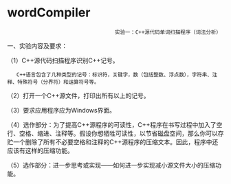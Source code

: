 # wordCompiler
                                       实验一：C++源代码单词扫描程序（词法分析）


一、实验内容及要求：

（1）C++源代码扫描程序识别C++记号。

       C++语言包含了几种类型的记号：标识符，关键字，数（包括整数、浮点数），字符串、注释、特殊符号（分界符）和运算符号等。
       
（2）打开一个C++源文件，打印出所有以上的记号。

（3）要求应用程序应为Windows界面。

（4）选作部分：为了提高C++源程序的可读性，C++程序在书写过程中加入了空行、空格、缩进、注释等。假设你想牺牲可读性，以节省磁盘空间，那么你可以存贮一个删除了所有不必要空格和注释的C++源程序的压缩文本。因此，程序中还应该有这样的压缩功能。

（5）选作部分：进一步思考或实现——如何进一步实现减小源文件大小的压缩功能。
